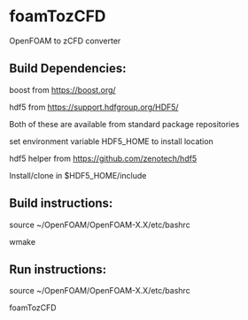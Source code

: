 # foamTozCFD
OpenFOAM to zCFD converter

## Build Dependencies:

boost from https://boost.org/

hdf5 from https://support.hdfgroup.org/HDF5/ 

Both of these are available from standard package repositories

set environment variable HDF5_HOME to install location

hdf5 helper from https://github.com/zenotech/hdf5

Install/clone in $HDF5_HOME/include

## Build instructions:

source ~/OpenFOAM/OpenFOAM-X.X/etc/bashrc

wmake

## Run instructions:

source ~/OpenFOAM/OpenFOAM-X.X/etc/bashrc

foamTozCFD
